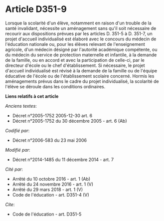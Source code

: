 # Article D351-9

Lorsque la scolarité d'un élève, notamment en raison d'un trouble de la santé invalidant, nécessite un aménagement sans qu'il
soit nécessaire de recourir aux dispositions prévues par les articles D. 351-5 à D. 351-7, un projet d'accueil individualisé
est élaboré         avec le concours du médecin de l'éducation nationale ou, pour les élèves relevant de l'enseignement
agricole, d'un médecin désigné par l'autorité académique compétente, ou du médecin du service de protection maternelle et
infantile, à la demande de la famille, ou en accord et avec la participation de celle-ci, par le directeur d'école ou le chef
d'établissement. Si nécessaire, le projet d'accueil individualisé est révisé à la demande de la famille ou de l'équipe
éducative de l'école ou de l'établissement scolaire concerné. Hormis les aménagements prévus dans le cadre du projet
individualisé, la scolarité de l'élève se déroule dans les conditions ordinaires.

**Liens relatifs à cet article**

_Anciens textes_:

  - Décret n°2005-1752 2005-12-30 art. 6
  - Décret n°2005-1752 du 30 décembre 2005 - art. 6 (Ab)

_Codifié par_:

  - Décret n°2006-583 du 23 mai 2006

_Modifié par_:

  - Décret n°2014-1485 du 11 décembre 2014 - art. 7

_Cité par_:

  - Arrêté du 10 octobre 2016 - art. 1 (Ab)
  - Arrêté du 24 novembre 2016 - art. 1 (V)
  - Arrêté du 29 mars 2018 - art. 1 (V)
  - Code de l'éducation - art. D351-4 (V)

_Cite_:

  - Code de l'éducation - art. D351-5

